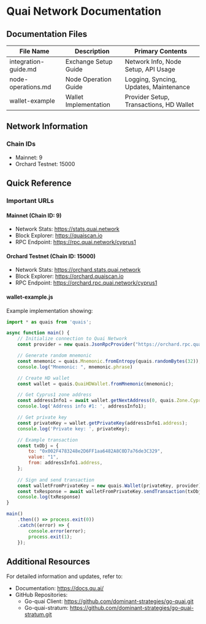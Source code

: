 # Quai Network Documentation

## Documentation Files

| File Name | Description | Primary Contents |
|-----------|-------------|------------------|
| integration-guide.md | Exchange Setup Guide | Network Info, Node Setup, API Usage |
| node-operations.md | Node Operation Guide | Logging, Syncing, Updates, Maintenance |
| wallet-example | Wallet Implementation | Provider Setup, Transactions, HD Wallet |

## Network Information

### Chain IDs
- Mainnet: 9
- Orchard Testnet: 15000

## Quick Reference

### Important URLs

#### Mainnet (Chain ID: 9)
- Network Stats: https://stats.quai.network
- Block Explorer: https://quaiscan.io
- RPC Endpoint: https://rpc.quai.network/cyprus1

#### Orchard Testnet (Chain ID: 15000)
- Network Stats: https://orchard.stats.quai.network
- Block Explorer: https://orchard.quaiscan.io
- RPC Endpoint: https://orchard.rpc.quai.network/cyprus1

#### wallet-example.js
Example implementation showing:
```javascript
import * as quais from 'quais';

async function main() {
    // Initialize connection to Quai Network
    const provider = new quais.JsonRpcProvider("https://orchard.rpc.quai.network");

    // Generate random mnemonic
    const mnemonic = quais.Mnemonic.fromEntropy(quais.randomBytes(32));
    console.log("Mnemonic: ", mnemonic.phrase)

    // Create HD wallet
    const wallet = quais.QuaiHDWallet.fromMnemonic(mnemonic);

    // Get Cyprus1 zone address
    const addressInfo1 = await wallet.getNextAddress(0, quais.Zone.Cyprus1);
    console.log('Address info #1: ', addressInfo1);

    // Get private key
    const privateKey = wallet.getPrivateKey(addressInfo1.address);
    console.log('Private key: ', privateKey);

    // Example transaction
    const txObj = {
        to: "0x002F4783248e2D6FF1aa6482A8C0D7a76de3C329",
        value: "1",
        from: addressInfo1.address,
    };
    
    // Sign and send transaction
    const walletFromPrivateKey = new quais.Wallet(privateKey, provider);
    const txResponse = await walletFromPrivateKey.sendTransaction(txObj);
    console.log(txResponse)
}

main()
    .then(() => process.exit(0))
    .catch((error) => {
        console.error(error);
        process.exit(1);
    });
```

## Additional Resources

For detailed information and updates, refer to:
- Documentation: https://docs.qu.ai/
- GitHub Repositories:
  - Go-quai Client: https://github.com/dominant-strategies/go-quai.git
  - Go-quai-stratum: https://github.com/dominant-strategies/go-quai-stratum.git